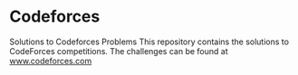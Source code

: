 # Codeforces
Solutions to Codeforces Problems
This repository contains the solutions to CodeForces competitions. The challenges can be found at www.codeforces.com
